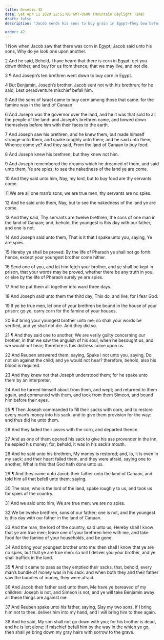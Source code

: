 ```yaml
---
title: Genesis 42
date: Sat Apr 11 2020 22:51:06 GMT-0600 (Mountain Daylight Time)
draft: false
description: "Jacob sends his sons to buy grain in Egypt—They bow before Joseph—He makes harsh accusations against them, imprisons Simeon, and sends them back for Benjamin."

order: 42
---
```

    
1 Now when Jacob saw that there was corn in Egypt, Jacob said unto his sons, Why do ye look one upon another.

2 And he said, Behold, I have heard that there is corn in Egypt: get you down thither, and buy for us from thence; that we may live, and not die.

3 ¶ And Joseph’s ten brethren went down to buy corn in Egypt.

4 But Benjamin, Joseph’s brother, Jacob sent not with his brethren; for he said, Lest peradventure mischief befall him.

5 And the sons of Israel came to buy corn among those that came: for the famine was in the land of Canaan.

6 And Joseph was the governor over the land, and he it was that sold to all the people of the land: and Joseph’s brethren came, and bowed down themselves before him with their faces to the earth.

7 And Joseph saw his brethren, and he knew them, but made himself strange unto them, and spake roughly unto them; and he said unto them, Whence come ye? And they said, From the land of Canaan to buy food.

8 And Joseph knew his brethren, but they knew not him.

9 And Joseph remembered the dreams which he dreamed of them, and said unto them, Ye are spies; to see the nakedness of the land ye are come.

10 And they said unto him, Nay, my lord, but to buy food are thy servants come.

11 We are all one man’s sons; we are true men, thy servants are no spies.

12 And he said unto them, Nay, but to see the nakedness of the land ye are come.

13 And they said, Thy servants are twelve brethren, the sons of one man in the land of Canaan; and, behold, the youngest is this day with our father, and one is not.

14 And Joseph said unto them, That is it that I spake unto you, saying, Ye are spies.

15 Hereby ye shall be proved: By the life of Pharaoh ye shall not go forth hence, except your youngest brother come hither.

16 Send one of you, and let him fetch your brother, and ye shall be kept in prison, that your words may be proved, whether there be any truth in you: or else by the life of Pharaoh surely ye are spies.

17 And he put them all together into ward three days.

18 And Joseph said unto them the third day, This do, and live; for I fear God.

19 If ye be true men, let one of your brethren be bound in the house of your prison: go ye, carry corn for the famine of your houses.

20 But bring your youngest brother unto me; so shall your words be verified, and ye shall not die. And they did so.

21 ¶ And they said one to another, We are verily guilty concerning our brother, in that we saw the anguish of his soul, when he besought us, and we would not hear; therefore is this distress come upon us.

22 And Reuben answered them, saying, Spake I not unto you, saying, Do not sin against the child; and ye would not hear? therefore, behold, also his blood is required.

23 And they knew not that Joseph understood them; for he spake unto them by an interpreter.

24 And he turned himself about from them, and wept; and returned to them again, and communed with them, and took from them Simeon, and bound him before their eyes.

25 ¶ Then Joseph commanded to fill their sacks with corn, and to restore every man’s money into his sack, and to give them provision for the way: and thus did he unto them.

26 And they laded their asses with the corn, and departed thence.

27 And as one of them opened his sack to give his ass provender in the inn, he espied his money; for, behold, it was in his sack’s mouth.

28 And he said unto his brethren, My money is restored; and, lo, it is even in my sack: and their heart failed them, and they were afraid, saying one to another, What is this that God hath done unto us.

29 ¶ And they came unto Jacob their father unto the land of Canaan, and told him all that befell unto them; saying.

30 The man, who is the lord of the land, spake roughly to us, and took us for spies of the country.

31 And we said unto him, We are true men; we are no spies.

32 We be twelve brethren, sons of our father; one is not, and the youngest is this day with our father in the land of Canaan.

33 And the man, the lord of the country, said unto us, Hereby shall I know that ye are true men; leave one of your brethren here with me, and take food for the famine of your households, and be gone.

34 And bring your youngest brother unto me: then shall I know that ye are no spies, but that ye are true men: so will I deliver you your brother, and ye shall traffick in the land.

35 ¶ And it came to pass as they emptied their sacks, that, behold, every man’s bundle of money was in his sack: and when both they and their father saw the bundles of money, they were afraid.

36 And Jacob their father said unto them, Me have ye bereaved of my children: Joseph is not, and Simeon is not, and ye will take Benjamin away: all these things are against me.

37 And Reuben spake unto his father, saying, Slay my two sons, if I bring him not to thee: deliver him into my hand, and I will bring him to thee again.

38 And he said, My son shall not go down with you; for his brother is dead, and he is left alone: if mischief befall him by the way in the which ye go, then shall ye bring down my gray hairs with sorrow to the grave.

